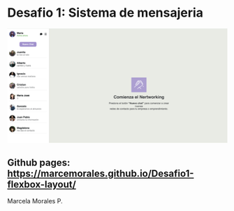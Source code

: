# Desafio 1: Sistema de mensajeria #

<img src="assets/img/Print-desafio1.png" alt="Print desafio1" class="avatar">

Github pages: https://marcemorales.github.io/Desafio1-flexbox-layout/
--------
Marcela Morales P.